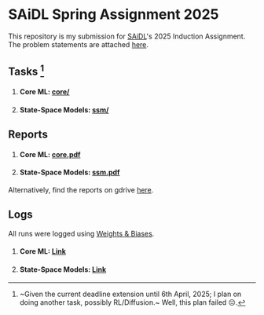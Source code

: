 # SAiDL Spring Assignment 2025
This repository is my submission for [SAiDL](https://www.saidl.in/)'s 2025 Induction Assignment.
The problem statements are attached [here](https://github.com/souhhmm/SAiDL-Spring-Assignment-2025/blob/main/SAiDL_Spring_Assignment_2025.pdf).

## Tasks [^note]

1. #### Core ML: [core/](https://github.com/souhhmm/SAiDL-Spring-Assignment-2025/tree/main/core)

2. #### State-Space Models: [ssm/](https://github.com/souhhmm/SAiDL-Spring-Assignment-2025/tree/main/ssm)

## Reports
1. #### Core ML: [core.pdf](https://github.com/souhhmm/SAiDL-Spring-Assignment-2025/blob/main/core/core.pdf)

2. #### State-Space Models: [ssm.pdf](https://github.com/souhhmm/SAiDL-Spring-Assignment-2025/blob/main/ssm/ssm.pdf)

Alternatively, find the reports on gdrive [here](https://drive.google.com/drive/folders/1Uamcuop5ywjE8-SGJBxF6nY4NgyooRMT?usp=sharing).

## Logs
All runs were logged using [Weights & Biases](https://wandb.ai/). 

1. #### Core ML: [Link](https://api.wandb.ai/links/souhhmm-bits-pilani/31ysfcz1)

2. #### State-Space Models: [Link](https://api.wandb.ai/links/souhhmm-bits-pilani/l1qrt10j)

[^note]: ~Given the current deadline extension until 6th April, 2025; I plan on doing another task, possibly RL/Diffusion.~ Well, this plan failed 😔.